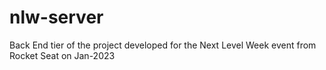 # nlw-server
Back End tier of the project developed for the Next Level Week event from Rocket Seat on Jan-2023
